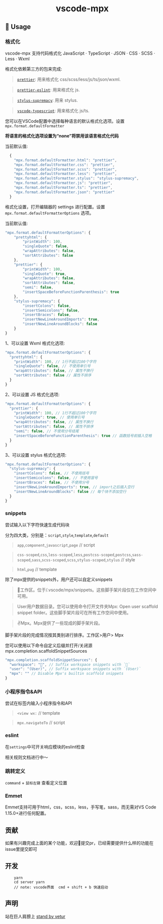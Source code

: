 <p>
  <h1 align="center">vscode-mpx</h1>
</p>

## 📖 Usage

### 格式化

vscode-mpx 支持代码格式化 JavaScript · TypeScript · JSON · CSS · SCSS · Less · Wxml  

格式化依赖第三方的包来完成:

> [`prettier`](https://github.com/prettier/prettier): 用来格式化 css/scss/less/js/ts/json/wxml.

> [`prettier-eslint`](https://github.com/prettier/prettier-eslint): 用来格式化 js.

> [`stylus-supremacy`](https://github.com/ThisIsManta/stylus-supremacy): 用来 stylus.

> [`vscode-typescript`](https://github.com/Microsoft/TypeScript): 用来格式化 js/ts. 

您可以在VSCode配置中选择每种语言的默认格式化选项。设置 `mpx.format.defaultFormatter`

**将语言的格式化选项设置为“none”将禁用该语言格式化代码**

当前默认值:

```js
  {
    "mpx.format.defaultFormatter.html": "prettier",
    "mpx.format.defaultFormatter.css": "prettier",
    "mpx.format.defaultFormatter.scss": "prettier",
    "mpx.format.defaultFormatter.less": "prettier",
    "mpx.format.defaultFormatter.stylus": "stylus-supremacy",
    "mpx.format.defaultFormatter.js": "prettier",
    "mpx.format.defaultFormatter.ts": "prettier",
    "mpx.format.defaultFormatter.json": "prettier"
  }
```
格式化设置，打开编辑器的 settings 进行配置。设置 `mpx.format.defaultFormatterOptions` 选项。

当前默认值:

```js
"mpx.format.defaultFormatterOptions": {
    "prettyhtml": {
        "printWidth": 100,
        "singleQuote": false,
        "wrapAttributes": false,
        "sortAttributes": false
    },
    "prettier": {
        "printWidth": 100,
        "singleQuote": true,
        "wrapAttributes": false,
        "sortAttributes": false,
        "semi": false,
        "insertSpaceBeforeFunctionParenthesis": true
    },
    "stylus-supremacy": {
        "insertColons": false,
        "insertSemicolons": false,
        "insertBraces": false,
        "insertNewLineAroundImports": true,
        "insertNewLineAroundBlocks": false
    }
}
```

1、可以设置 Wxml 格式化选项:
```js
"mpx.format.defaultFormatterOptions": {
  "prettyhtml": {
    "printWidth": 100, // 1行不超过100个字符
    "singleQuote": false, // 不使用单引号
    "wrapAttributes": false, // 属性不换行
    "sortAttributes": false // 属性不排序
  }
}
```

2、可以设置 JS 格式化选项:
```js
"mpx.format.defaultFormatterOptions": {
  "prettier": {
    "printWidth": 100, // 1行不超过100个字符
    "singleQuote": true, // 使用单引号
    "wrapAttributes": false, // 属性不换行
    "sortAttributes": false, // 属性不排序
    "semi": false, // 不使用分号结尾
    "insertSpaceBeforeFunctionParenthesis": true // 函数括号前插入空格
  }
}
```

3、可以设置 stylus 格式化选项:
```js
"mpx.format.defaultFormatterOptions": {
  "stylus-supremacy": {
    "insertColons": false, // 不使用括号
    "insertSemicolons": false, // 不使用冒号
    "insertBraces": false, // 不使用分号
    "insertNewLineAroundImports": true, // import之后插入空行
    "insertNewLineAroundBlocks": false // 每个块不添加空行
  }
}
```

### snippets
尝试输入以下字符快速生成代码块

分为四大类，分别是：`script`,`style`,`template`,`default`
>`app`,`component`,`javascript`,`page` // script

>`css-scoped`,`css`,`less-scoped`,`less`,`postcss-scoped`,`postcss`,`sass-scoped`,`sass`,`scss-scoped`,`scss`,`stylus-scoped`,`stylus` // style

>`html`,`pug` // template

除了mpx提供的snippets外，用户还可以自定义snippets

>💼工作区。位于<WORKSPACE>/.vscode/mpx/snippets。这些脚手架片段仅在工作空间中可用。

>User️用户数据目录。您可以使用命令打开文件夹Mpx: Open user scaffold snippet folder。这些脚手架片段可在所有工作空间中使用。

>✌Mpx。Mpx提供了一些现成的脚手架片段。

脚手架片段的完成情况按其类别进行排序。工作区>用户> Mpx

您可以使用以下命令自定义后缀并打开/关闭源mpx.completion.scaffoldSnippetSources

```js
"mpx.completion.scaffoldSnippetSources": {
  "workspace": "💼", // Suffix workspace snippets with `💼`
  "user": "(️User)", // Suffix workspace snippets with `(User)`
  "mpx": "" // Disable Mpx's builtin scaffold snippets
}
```
### 小程序指令&API
尝试在标签内输入小程序指令和API
> `<view wx:` // template

> `mpx.navigateTo` // script
### eslint

在`settings`中可开关响应模块的eslint检查

相关规则文档进行中～

### 跳转定义

`command` + `鼠标左键` 查看定义位置

### Emmet

Emmet支持可用于html，css，scss，less，手写笔，sass，而无需对VS Code 1.15.0+进行任何配置。

## 贡献
如果有兴趣完成上面的某个功能，欢迎👏提交pr，已经需要提供什么样的功能在issue里提交即可

## 开发

```shell
    yarn
    cd server yarn
    // note: vscode界面  cmd + shift + b 快速启动
```

## 声明

站在巨人肩膀上
[stand by vetur](https://github.com/vuejs/vetur)

